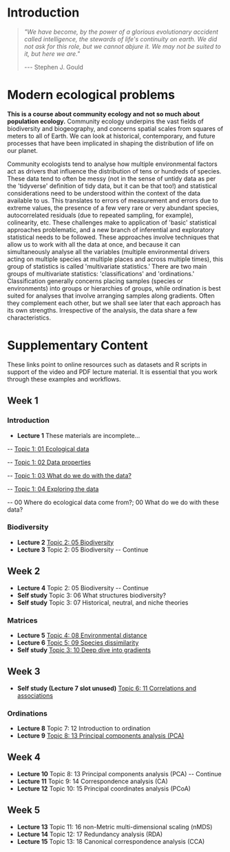 # Introduction

> *"We have become, by the power of a glorious evolutionary accident called intelligence, the stewards of life's continuity on earth. We did not ask for this role, but we cannot abjure it. We may not be suited to it, but here we are."*
>
> --- Stephen J. Gould

# Modern ecological problems

**This is a course about community ecology and not so much about population ecology.** Community ecology underpins the vast fields of biodiversity and biogeography, and concerns spatial scales from squares of meters to all of Earth. We can look at historical, contemporary, and future processes that have been implicated in shaping the distribution of life on our planet.

Community ecologists tend to analyse how multiple environmental factors act as drivers that influence the distribution of tens or hundreds of species. These data tend to often be messy (not in the sense of untidy data as per the 'tidyverse' definition of tidy data, but it can be that too!) and statistical considerations need to be understood within the context of the data available to us. This translates to errors of measurement and errors due to extreme values, the presence of a few very rare or very abundant species, autocorrelated residuals (due to repeated sampling, for example), colinearity, etc. These challenges make to application of 'basic' statistical approaches problematic, and a new branch of inferential and exploratory statistical needs to be followed. These approaches involve techniques that allow us to work with all the data at once, and because it can simultaneously analyse all the variables (multiple environmental drivers acting on multiple species at multiple places and across multiple times), this group of statistics is called 'multivariate statistics.' There are two main groups of multivariate statistics: 'classifications' and 'ordinations.' Classification generally concerns placing samples (species or environments) into groups or hierarchies of groups, while ordination is best suited for analyses that involve arranging samples along gradients. Often they complement each other, but we shall see later that each approach has its own strengths. Irrespective of the analysis, the data share a few characteristics.

# Supplementary Content

These links point to online resources such as datasets and R scripts in support of the video and PDF lecture material. It is essential that you work through these examples and workflows.

## Week 1

### Introduction

-   **Lecture 1** These materials are incomplete...

-- [Topic 1: 01 Ecological data](https://nbviewer.jupyter.org/github/ajsmit/Quantitative_Ecology/blob/main/jupyter_lab/01-ecological_data.ipynb)

-- [Topic 1: 02 Data properties](https://nbviewer.jupyter.org/github/ajsmit/Quantitative_Ecology/blob/main/jupyter_lab/02-data_properties.ipynb)

-- [Topic 1: 03 What do we do with the data?](https://nbviewer.jupyter.org/github/ajsmit/Quantitative_Ecology/blob/main/jupyter_lab/03-doing_data.ipynb)

-- [Topic 1: 04 Exploring the data](https://nbviewer.jupyter.org/github/ajsmit/Quantitative_Ecology/blob/main/jupyter_lab/04-exploring_data.ipynb)

-- 00 Where do ecological data come from?; 00 What do we do with these data?

### Biodiversity

-   **Lecture 2** [Topic 2: 05 Biodiversity](https://github.com/ajsmit/Quantitative_Ecology/blob/main/jupyter_lab/05-biodiversity.ipynb)
-   **Lecture 3** Topic 2: 05 Biodiversity -- Continue

## Week 2

-   **Lecture 4** Topic 2: 05 Biodiversity -- Continue
-   **Self study** Topic 3: 06 What structures biodiversity?
-   **Self study** Topic 3: 07 Historical, neutral, and niche theories

### Matrices

-   **Lecture 5** [Topic 4: 08 Environmental distance](https://github.com/ajsmit/Quantitative_Ecology/blob/main/jupyter_lab/08-environmental_distance.ipynb)
-   **Lecture 6** [Topic 5: 09 Species dissimilarity](https://github.com/ajsmit/Quantitative_Ecology/blob/main/jupyter_lab/09-species_dissimilarity.ipynb)
-   **Self study** [Topic 3: 10 Deep dive into gradients](https://github.com/ajsmit/Quantitative_Ecology/blob/main/jupyter_lab/10-deep_dive_into_gradients.ipynb)

## Week 3

-   **Self study (Lecture 7 slot unused)** [Topic 6: 11 Correlations and associations](https://github.com/ajsmit/Quantitative_Ecology/blob/main/jupyter_lab/11-correlations_and_associations.ipynb)

### Ordinations

-   **Lecture 8** Topic 7: 12 Introduction to ordination
-   **Lecture 9** [Topic 8: 13 Principal components analysis (PCA)](https://github.com/ajsmit/Quantitative_Ecology/blob/main/jupyter_lab/12-PCA.ipynb)

## Week 4

-   **Lecture 10** Topic 8: 13 Principal components analysis (PCA) -- Continue
-   **Lecture 11** Topic 9: 14 Correspondence analysis (CA)
-   **Lecture 12** Topic 10: 15 Principal coordinates analysis (PCoA)

## Week 5

-   **Lecture 13** Topic 11: 16 non-Metric multi-dimensional scaling (nMDS)
-   **Lecture 14** Topic 12: 17 Redundancy analysis (RDA)
-   **Lecture 15** Topic 13: 18 Canonical correspondence analysis (CCA)
